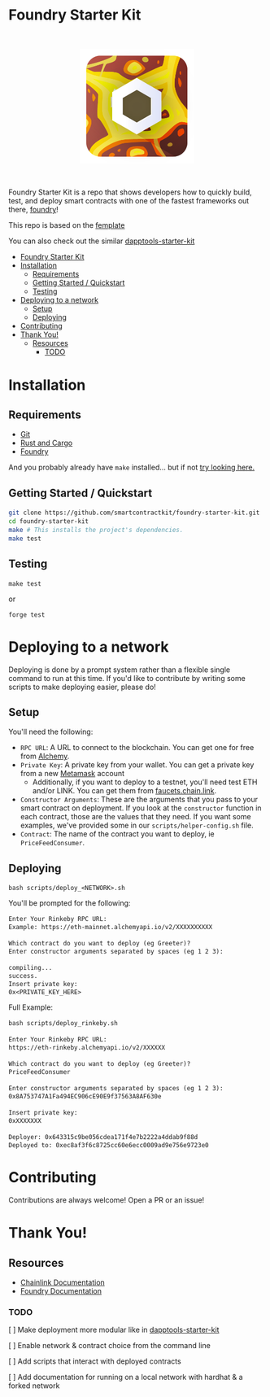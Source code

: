 # Foundry Starter Kit

<br/>
<p align="center">
<a href="https://chain.link" target="_blank">
<img src="./img/chainlink-foundry.png" width="225" alt="Chainlink Foundry logo">
</a>
</p>
<br/>

Foundry Starter Kit is a repo that shows developers how to quickly build, test, and deploy smart contracts with one of the fastest frameworks out there, [foundry](https://github.com/gakonst/foundry)!

This repo is based on the [femplate](https://github.com/gakonst/femplate)

You can also check out the similar [dapptools-starter-kit](https://github.com/smartcontractkit/dapptools-starter-kit)

- [Foundry Starter Kit](#foundry-starter-kit)
- [Installation](#installation)
  - [Requirements](#requirements)
  - [Getting Started / Quickstart](#getting-started--quickstart)
  - [Testing](#testing)
- [Deploying to a network](#deploying-to-a-network)
  - [Setup](#setup)
  - [Deploying](#deploying)
- [Contributing](#contributing)
- [Thank You!](#thank-you)
  - [Resources](#resources)
    - [TODO](#todo)

# Installation

## Requirements

-   [Git](https://git-scm.com/book/en/v2/Getting-Started-Installing-Git)
-   [Rust and Cargo](https://doc.rust-lang.org/cargo/getting-started/installation.html)
-   [Foundry](https://github.com/gakonst/foundry)

And you probably already have `make` installed... but if not [try looking here.](https://askubuntu.com/questions/161104/how-do-i-install-make)

## Getting Started / Quickstart

```sh
git clone https://github.com/smartcontractkit/foundry-starter-kit.git
cd foundry-starter-kit
make # This installs the project's dependencies.
make test
```

## Testing

```
make test
```

or

```
forge test
```

# Deploying to a network

Deploying is done by a prompt system rather than a flexible single command to run at this time. If you'd like to contribute by writing some scripts to make deploying easier, please do!

## Setup

You'll need the following:

-   `RPC URL`: A URL to connect to the blockchain. You can get one for free from [Alchemy](https://www.alchemy.com/).
-   `Private Key`: A private key from your wallet. You can get a private key from a new [Metamask](https://metamask.io/) account
    -   Additionally, if you want to deploy to a testnet, you'll need test ETH and/or LINK. You can get them from [faucets.chain.link](https://faucets.chain.link/).
-   `Constructor Arguments`: These are the arguments that you pass to your smart contract on deployment. If you look at the `constructor` function in each contract, those are the values that they need. If you want some examples, we've provided some in our `scripts/helper-config.sh` file.
-   `Contract`: The name of the contract you want to deploy, ie `PriceFeedConsumer`.

## Deploying

```
bash scripts/deploy_<NETWORK>.sh
```

You'll be prompted for the following:

```
Enter Your Rinkeby RPC URL:
Example: https://eth-mainnet.alchemyapi.io/v2/XXXXXXXXXX

Which contract do you want to deploy (eg Greeter)?
Enter constructor arguments separated by spaces (eg 1 2 3):

compiling...
success.
Insert private key:
0x<PRIVATE_KEY_HERE>
```

Full Example:

```
bash scripts/deploy_rinkeby.sh

Enter Your Rinkeby RPC URL:
https://eth-rinkeby.alchemyapi.io/v2/XXXXXX

Which contract do you want to deploy (eg Greeter)?
PriceFeedConsumer

Enter constructor arguments separated by spaces (eg 1 2 3):
0x8A753747A1Fa494EC906cE90E9f37563A8AF630e

Insert private key:
0xXXXXXXX

Deployer: 0x643315c9be056cdea171f4e7b2222a4ddab9f88d
Deployed to: 0xec8af3f6c8725cc60e6ecc0009ad9e756e9723e0
```

# Contributing

Contributions are always welcome! Open a PR or an issue!

# Thank You!

## Resources

-   [Chainlink Documentation](https://docs.chain.link/)
-   [Foundry Documentation](https://onbjerg.github.io/foundry-book/)

### TODO

[ ] Make deployment more modular like in [dapptools-starter-kit](https://github.com/smartcontractkit/dapptools-starter-kit)

[ ] Enable network & contract choice from the command line

[ ] Add scripts that interact with deployed contracts

[ ] Add documentation for running on a local network with hardhat & a forked network
